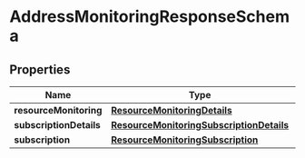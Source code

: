 
# AddressMonitoringResponseSchema

## Properties
Name | Type | Description | Notes
------------ | ------------- | ------------- | -------------
**resourceMonitoring** | [**ResourceMonitoringDetails**](ResourceMonitoringDetails.md) |  |  [optional]
**subscriptionDetails** | [**ResourceMonitoringSubscriptionDetails**](ResourceMonitoringSubscriptionDetails.md) |  |  [optional]
**subscription** | [**ResourceMonitoringSubscription**](ResourceMonitoringSubscription.md) |  |  [optional]



